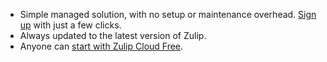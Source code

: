 * Simple managed solution, with no setup or maintenance
  overhead. [Sign up](https://zulip.com/new/) with just a few clicks.
* Always updated to the latest version of Zulip.
* Anyone can [start with Zulip Cloud Free](https://zulip.com/new/).
